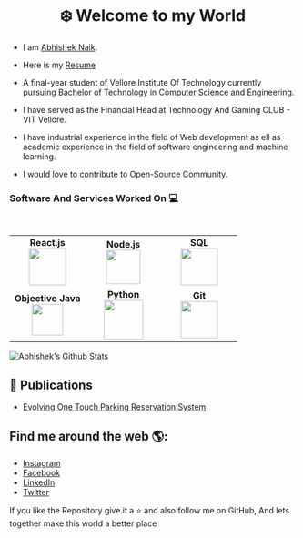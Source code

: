 <h1 align="center"> ❄️ Welcome to my World</h1>


* I am [Abhishek Naik](https://www.linkedin.com/in/abhishek-naik-8a897214b/). 

* Here is my [Resume](https://drive.google.com/file/d/1-ae08-twb3C-RT56O9txQD5X179VJQzT/view?usp=sharing)

* A final-year student of Vellore Institute Of Technology currently pursuing Bachelor of Technology in Computer Science and Engineering.

* I have served as the Financial Head at Technology And Gaming CLUB - VIT Vellore.

* I have industrial experience in the field of Web development as ell as academic experience in the field of software engineering and machine learning.

* I would love to contribute to Open-Source Community.


### Software And Services Worked On :computer:

<br>
<table>
    <tbody>
        <tr>
            <td align="center" width="33%">
                <span><b><center>React.js</center></b></span> 
                <img height=65px src="https://s3-us-east-2.amazonaws.com/ditrainingco/wp-content/uploads/2020/01/06063857/React-1.png"> 
            </td>
            <td align="center" width="33%">
                <span><b><center>Node.js</center></b></span> 
                <img height=60px src="https://upload.wikimedia.org/wikipedia/commons/thumb/d/d9/Node.js_logo.svg/1920px-Node.js_logo.svg.png"> 
            </td>
            <td align="center" width="33%">
                <span><b><center>SQL</center></b></span> 
                <img height=65px src="https://www.macworld.co.uk/cmsdata/features/3638150/setup_learn_sql_mac_thumb1200_4-3.jpg"> 
            </td>
        </tr>
        <tr>
            <td align="center" width="33%">
                <span><b><center>Objective Java</center></b></span> 
                <img height=55px src="https://miro.medium.com/max/8642/1*iIXOmGDzrtTJmdwbn7cGMw.png"> 
            </td>
            <td align="center" width="33%">
                <span><b><center>Python</center></b></span> 
                <img height=69px src="https://upload.wikimedia.org/wikipedia/commons/thumb/0/0a/Python.svg/1200px-Python.svg.png"> 
            </td>
            <td align="center" width="33%">
                <span><b><center>Git</center></b></span> 
                <img height=65px src="https://git-scm.com/images/logos/downloads/Git-Logo-2Color.png"> 
            </td>
        </tr>
    </tbody>
</table>
 
![Abhishek's Github Stats](https://github-readme-stats.vercel.app/api?username=AbssZy&theme=dark&show_icons=true)
## :scroll: Publications

- [Evolving One Touch Parking Reservation System](https://www.ijsr.net/get_abstract.php?paper_id=SR20929151428)

## Find me around the web 🌎:

- [Instagram](https://www.instagram.com/itsabsszy/)
- [Facebook](https://www.facebook.com/abhishek.naik.14203/)
- [LinkedIn](https://www.linkedin.com/in/abhishek-naik-8a897214b/)
- [Twitter](https://twitter.com/ZyAbss)

If you like the Repository give it a :star: and also follow me on GitHub, And lets together make this world a better place<br>
